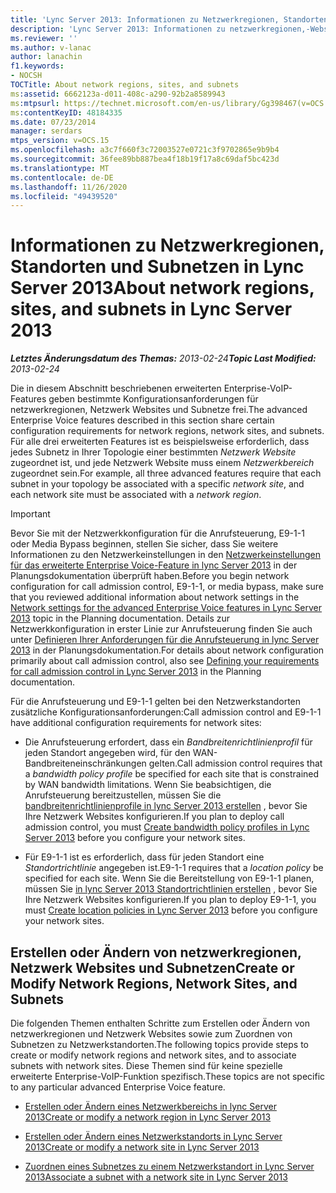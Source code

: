 ```yaml
---
title: 'Lync Server 2013: Informationen zu Netzwerkregionen, Standorten und Subnetzen'
description: 'Lync Server 2013: Informationen zu netzwerkregionen,-Websites und-Subnetzen'
ms.reviewer: ''
ms.author: v-lanac
author: lanachin
f1.keywords:
- NOCSH
TOCTitle: About network regions, sites, and subnets
ms:assetid: 6662123a-d011-408c-a290-92b2a8589943
ms:mtpsurl: https://technet.microsoft.com/en-us/library/Gg398467(v=OCS.15)
ms:contentKeyID: 48184335
ms.date: 07/23/2014
manager: serdars
mtps_version: v=OCS.15
ms.openlocfilehash: a3c7f660f3c72003527e0721c3f9702865e9b9b4
ms.sourcegitcommit: 36fee89bb887bea4f18b19f17a8c69daf5bc423d
ms.translationtype: MT
ms.contentlocale: de-DE
ms.lasthandoff: 11/26/2020
ms.locfileid: "49439520"
---
```

# <a name="about-network-regions-sites-and-subnets-in-lync-server-2013"></a><span data-ttu-id="25f1a-103">Informationen zu Netzwerkregionen, Standorten und Subnetzen in Lync Server 2013</span><span class="sxs-lookup"><span data-stu-id="25f1a-103">About network regions, sites, and subnets in Lync Server 2013</span></span>

<div data-xmlns="http://www.w3.org/1999/xhtml">

<div class="topic" data-xmlns="http://www.w3.org/1999/xhtml" data-msxsl="urn:schemas-microsoft-com:xslt" data-cs="https://msdn.microsoft.com/">

<div data-asp="https://msdn2.microsoft.com/asp">



</div>

<div id="mainSection">

<div id="mainBody"><span data-ttu-id="25f1a-104">

<span> </span></span><span class="sxs-lookup"><span data-stu-id="25f1a-104">

<span> </span></span></span>

<span data-ttu-id="25f1a-105">_**Letztes Änderungsdatum des Themas:** 2013-02-24_</span><span class="sxs-lookup"><span data-stu-id="25f1a-105">_**Topic Last Modified:** 2013-02-24_</span></span>

<span data-ttu-id="25f1a-106">Die in diesem Abschnitt beschriebenen erweiterten Enterprise-VoIP-Features geben bestimmte Konfigurationsanforderungen für netzwerkregionen, Netzwerk Websites und Subnetze frei.</span><span class="sxs-lookup"><span data-stu-id="25f1a-106">The advanced Enterprise Voice features described in this section share certain configuration requirements for network regions, network sites, and subnets.</span></span> <span data-ttu-id="25f1a-107">Für alle drei erweiterten Features ist es beispielsweise erforderlich, dass jedes Subnetz in Ihrer Topologie einer bestimmten *Netzwerk Website* zugeordnet ist, und jede Netzwerk Website muss einem *Netzwerkbereich* zugeordnet sein.</span><span class="sxs-lookup"><span data-stu-id="25f1a-107">For example, all three advanced features require that each subnet in your topology be associated with a specific *network site*, and each network site must be associated with a *network region*.</span></span>

<div>


> [!IMPORTANT]  
> <span data-ttu-id="25f1a-108">Bevor Sie mit der Netzwerkkonfiguration für die Anrufsteuerung, E9-1-1 oder Media Bypass beginnen, stellen Sie sicher, dass Sie weitere Informationen zu den Netzwerkeinstellungen in den <A href="lync-server-2013-network-settings-for-the-advanced-enterprise-voice-features.md">Netzwerkeinstellungen für das erweiterte Enterprise Voice-Feature in lync Server 2013</A> in der Planungsdokumentation überprüft haben.</span><span class="sxs-lookup"><span data-stu-id="25f1a-108">Before you begin network configuration for call admission control, E9-1-1, or media bypass, make sure that you reviewed additional information about network settings in the <A href="lync-server-2013-network-settings-for-the-advanced-enterprise-voice-features.md">Network settings for the advanced Enterprise Voice features in Lync Server 2013</A> topic in the Planning documentation.</span></span> <span data-ttu-id="25f1a-109">Details zur Netzwerkkonfiguration in erster Linie zur Anrufsteuerung finden Sie auch unter <A href="lync-server-2013-defining-your-requirements-for-call-admission-control.md">Definieren Ihrer Anforderungen für die Anrufsteuerung in lync Server 2013</A> in der Planungsdokumentation.</span><span class="sxs-lookup"><span data-stu-id="25f1a-109">For details about network configuration primarily about call admission control, also see <A href="lync-server-2013-defining-your-requirements-for-call-admission-control.md">Defining your requirements for call admission control in Lync Server 2013</A> in the Planning documentation.</span></span>



</div>

<span data-ttu-id="25f1a-110">Für die Anrufsteuerung und E9-1-1 gelten bei den Netzwerkstandorten zusätzliche Konfigurationsanforderungen:</span><span class="sxs-lookup"><span data-stu-id="25f1a-110">Call admission control and E9-1-1 have additional configuration requirements for network sites:</span></span>

  - <span data-ttu-id="25f1a-111">Die Anrufsteuerung erfordert, dass ein *Bandbreitenrichtlinienprofil* für jeden Standort angegeben wird, für den WAN-Bandbreiteneinschränkungen gelten.</span><span class="sxs-lookup"><span data-stu-id="25f1a-111">Call admission control requires that a *bandwidth policy profile* be specified for each site that is constrained by WAN bandwidth limitations.</span></span> <span data-ttu-id="25f1a-112">Wenn Sie beabsichtigen, die Anrufsteuerung bereitzustellen, müssen Sie die [bandbreitenrichtlinienprofile in lync Server 2013 erstellen](lync-server-2013-create-bandwidth-policy-profiles.md) , bevor Sie Ihre Netzwerk Websites konfigurieren.</span><span class="sxs-lookup"><span data-stu-id="25f1a-112">If you plan to deploy call admission control, you must [Create bandwidth policy profiles in Lync Server 2013](lync-server-2013-create-bandwidth-policy-profiles.md) before you configure your network sites.</span></span>

  - <span data-ttu-id="25f1a-113">Für E9-1-1 ist es erforderlich, dass für jeden Standort eine *Standortrichtlinie* angegeben ist.</span><span class="sxs-lookup"><span data-stu-id="25f1a-113">E9-1-1 requires that a *location policy* be specified for each site.</span></span> <span data-ttu-id="25f1a-114">Wenn Sie die Bereitstellung von E9-1-1 planen, müssen Sie [in lync Server 2013 Standortrichtlinien erstellen](lync-server-2013-create-location-policies.md) , bevor Sie Ihre Netzwerk Websites konfigurieren.</span><span class="sxs-lookup"><span data-stu-id="25f1a-114">If you plan to deploy E9-1-1, you must [Create location policies in Lync Server 2013](lync-server-2013-create-location-policies.md) before you configure your network sites.</span></span>

<div>

## <a name="create-or-modify-network-regions-network-sites-and-subnets"></a><span data-ttu-id="25f1a-115">Erstellen oder Ändern von netzwerkregionen, Netzwerk Websites und Subnetzen</span><span class="sxs-lookup"><span data-stu-id="25f1a-115">Create or Modify Network Regions, Network Sites, and Subnets</span></span>

<span data-ttu-id="25f1a-116">Die folgenden Themen enthalten Schritte zum Erstellen oder Ändern von netzwerkregionen und Netzwerk Websites sowie zum Zuordnen von Subnetzen zu Netzwerkstandorten.</span><span class="sxs-lookup"><span data-stu-id="25f1a-116">The following topics provide steps to create or modify network regions and network sites, and to associate subnets with network sites.</span></span> <span data-ttu-id="25f1a-117">Diese Themen sind für keine spezielle erweiterte Enterprise-VoIP-Funktion spezifisch.</span><span class="sxs-lookup"><span data-stu-id="25f1a-117">These topics are not specific to any particular advanced Enterprise Voice feature.</span></span>

  - [<span data-ttu-id="25f1a-118">Erstellen oder Ändern eines Netzwerkbereichs in lync Server 2013</span><span class="sxs-lookup"><span data-stu-id="25f1a-118">Create or modify a network region in Lync Server 2013</span></span>](lync-server-2013-create-or-modify-a-network-region.md)

  - [<span data-ttu-id="25f1a-119">Erstellen oder Ändern eines Netzwerkstandorts in Lync Server 2013</span><span class="sxs-lookup"><span data-stu-id="25f1a-119">Create or modify a network site in Lync Server 2013</span></span>](lync-server-2013-create-or-modify-a-network-site.md)

  - [<span data-ttu-id="25f1a-120">Zuordnen eines Subnetzes zu einem Netzwerkstandort in Lync Server 2013</span><span class="sxs-lookup"><span data-stu-id="25f1a-120">Associate a subnet with a network site in Lync Server 2013</span></span>](lync-server-2013-associate-a-subnet-with-a-network-site.md)

<span data-ttu-id="25f1a-121"></div>

</div>

<span> </span>

</div>

</div>

</span><span class="sxs-lookup"><span data-stu-id="25f1a-121"></div>

</div>

<span> </span>

</div>

</div>

</span></span></div>

